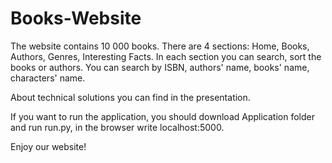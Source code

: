 # Books-Website

The website contains 10 000 books. There are 4 sections: Home, Books, Authors, Genres, Interesting Facts. In each section you can search, sort the books or authors.
You can search by ISBN, authors' name, books' name, characters' name. 

About technical solutions you can find in the presentation.

If you want to run the application, you should download Application folder and run run.py, in the browser write localhost:5000.

Enjoy our website!
